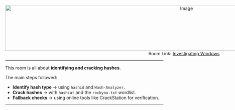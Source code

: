 <div align="center" style="display:inline-block;">
<img width="1139" height="147" alt="Image" src="https://github.com/user-attachments/assets/ba6b8ef7-d661-46f6-8c96-b0152eb99c38" /><br>
  Room Link: <a href="https://tryhackme.com/room/investigatingwindows">Investigating Windows</a>
</div><br>



---

This room is all about **identifying and cracking hashes**.  

The main steps followed:

- **Identify hash type** → using `hashid` and `Hash-Analyzer`.  
- **Crack hashes** → with `hashcat` and the `rockyou.txt` wordlist.  
- **Fallback checks** → using online tools like CrackStation for verification. 

---
